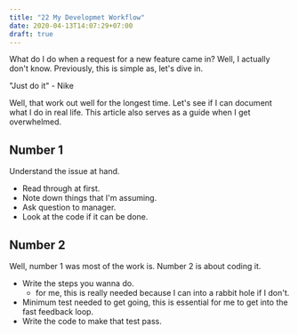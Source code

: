 ```yaml
---
title: "22 My Developmet Workflow"
date: 2020-04-13T14:07:29+07:00
draft: true
---
```


What do I do when a request for a new feature came in? Well, I actually don't know. Previously, this is simple as, let's dive in.

"Just do it" - Nike

Well, that work out well for the longest time. Let's see if I can document what I do in real life. This article also serves as a guide when I get overwhelmed.

## Number 1

Understand the issue at hand.

* Read through at first.
* Note down things that I'm assuming.
* Ask question to manager.
* Look at the code if it can be done.

## Number 2

Well, number 1 was most of the work is.
Number 2 is about coding it.

* Write the steps you wanna do.
	- for me, this is really needed because I can into a rabbit hole if I don't.
* Minimum test needed to get going, this is essential for me to get into the fast feedback loop.
* Write the code to make that test pass.

